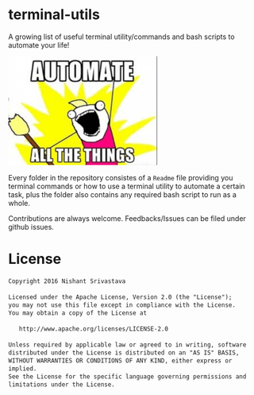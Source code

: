 # terminal-utils

A growing list of useful terminal utility/commands and bash scripts to automate your life!

![#automateeverything](img_meme1.png)


Every folder in the repository consistes of a `Readme` file providing you terminal commands or how to use a terminal utility to automate a certain task, plus the folder also contains any required bash script to run as a whole.

Contributions are always welcome.
Feedbacks/Issues can be filed under github issues.

License
=======

    Copyright 2016 Nishant Srivastava

    Licensed under the Apache License, Version 2.0 (the "License");
    you may not use this file except in compliance with the License.
    You may obtain a copy of the License at

       http://www.apache.org/licenses/LICENSE-2.0

    Unless required by applicable law or agreed to in writing, software
    distributed under the License is distributed on an "AS IS" BASIS,
    WITHOUT WARRANTIES OR CONDITIONS OF ANY KIND, either express or implied.
    See the License for the specific language governing permissions and
    limitations under the License.


